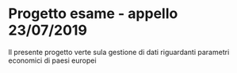 # Progetto esame - appello 23/07/2019
Il presente progetto verte sula gestione di dati riguardanti parametri economici di paesi europei
<!--stackedit_data:
eyJoaXN0b3J5IjpbLTU1NjU0NDQxOCwtMTA3Njk0NzEyMCwtOT
Y0MzgxOTMyXX0=
-->